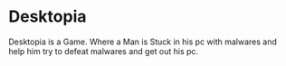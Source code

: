 # Desktopia
Desktopia is a Game.
Where a Man is Stuck in his pc with malwares
and help him try to defeat malwares and get out his pc.
